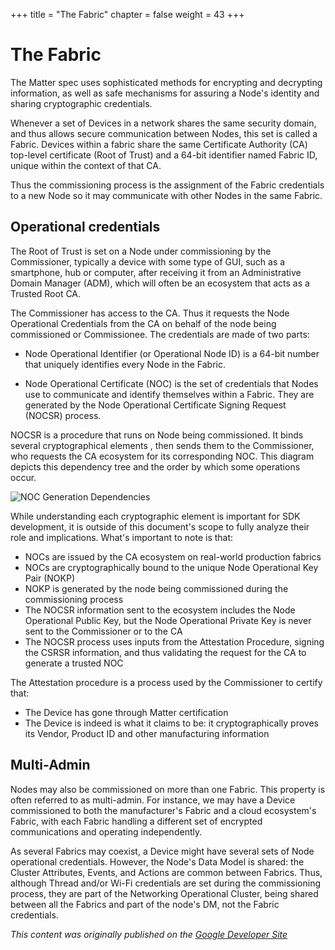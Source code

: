 +++
title = "The Fabric"
chapter = false
weight = 43
+++

# The Fabric

The Matter spec uses sophisticated methods for encrypting and decrypting information, as well as
safe mechanisms for assuring a Node's identity and sharing cryptographic credentials.

Whenever a set of Devices in a network shares the same security domain, and thus allows secure
communication between Nodes, this set is called a Fabric. Devices within a fabric share the same
Certificate Authority (CA) top-level certificate (Root of Trust) and  a 64-bit identifier named
Fabric ID, unique within the context of that CA.

Thus the commissioning process is the assignment of the Fabric credentials to a new Node so it may
communicate with other Nodes in the same Fabric.

## Operational credentials

The Root of Trust is set on a Node under commissioning by the Commissioner, typically a device with
some type of GUI, such as a smartphone, hub or computer, after receiving it from an Administrative
Domain Manager (ADM), which will often be an ecosystem that acts as a Trusted Root CA.

The Commissioner has access to the CA. Thus it requests the Node Operational Credentials from the CA
on behalf of the node being commissioned or Commissionee. The credentials are made of two parts:

- Node Operational Identifier (or Operational Node ID) is a 64-bit number that uniquely identifies
every Node in the Fabric.

- Node Operational Certificate (NOC) is the set of credentials that Nodes use to communicate and
identify themselves within a Fabric. They are generated by the Node Operational Certificate Signing
Request (NOCSR) process.

NOCSR is a procedure that runs on Node being commissioned. It binds several cryptographical elements
, then sends them to the Commissioner, who requests the CA ecosystem for its corresponding NOC. This
diagram depicts this dependency tree and the order by which some operations occur.

![NOC Generation Dependencies](../../static/primer-csr.png)

While understanding each cryptographic element is important for SDK development, it is outside of
this document's scope to fully analyze their role and implications. What's important to note is
that:

- NOCs are issued by the CA ecosystem on real-world production fabrics
- NOCs are cryptographically bound to the unique Node Operational Key Pair (NOKP)
- NOKP is generated by the node being commissioned during the commissioning process
- The NOCSR information sent to the ecosystem includes the Node Operational Public Key, but the Node
Operational Private Key is never sent to the Commissioner or to the CA
- The NOCSR process uses inputs from the Attestation Procedure, signing the CSRSR information, and
thus validating the request for the CA to generate a trusted NOC

The Attestation procedure is a process used by the Commissioner to certify that:

- The Device has gone through Matter certification
- The Device is indeed is what it claims to be: it cryptographically proves its Vendor, Product ID
and other manufacturing information

## Multi-Admin

Nodes may also be commissioned on more than one Fabric. This property is often referred to as
multi-admin. For instance, we may have a Device commissioned to both the manufacturer's Fabric and a
cloud ecosystem's Fabric, with each Fabric handling a different set of encrypted communications and
operating independently.

As several Fabrics may coexist, a Device might have several sets of Node operational credentials.
However, the Node's Data Model is shared: the Cluster Attributes, Events, and Actions are common
between Fabrics. Thus, although Thread and/or Wi-Fi credentials are set during the commissioning
process, they are part of the Networking Operational Cluster, being shared between all the Fabrics
and part of the node's DM, not the Fabric credentials.

_This content was originally published on the [Google Developer Site](https://developers.home.google.com/matter/primer)_
